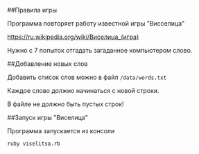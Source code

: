 ##Правила игры

Программа повторяет работу известной игры "Висселица"

https://ru.wikipedia.org/wiki/Виселица_(игра)

Нужно с 7 попыток отгадать загаданное компьютером слово.


##Добавление новых слов

Добавить список слов можно в файл `/data/words.txt`

Каждое слово должно начинаться с новой строки.

В файле не должно быть пустых строк!

##Запуск игры "Виселица"

Программа запускается из консоли 

`ruby viselitsa.rb`
